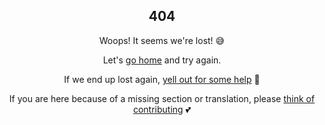 <h2 align="center">404</h2>

<div style="text-align:center">

Woops! It seems we're lost! :sweat_smile:

Let's [go home](/) and try again.

If we end up lost again, [yell out for some help](https://github.com/asdf-vm/asdf/issues/new) :mega:

If you are here because of a missing section or translation, please [think of contributing](contributing-doc-site) :two_hearts:

</div>
